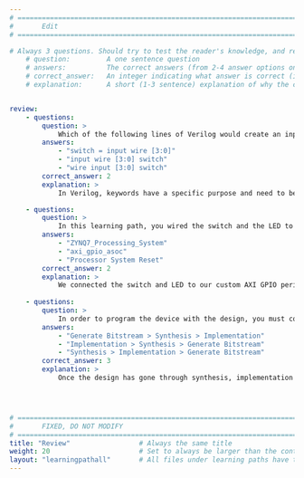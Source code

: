 ```yaml
---
# ================================================================================
#       Edit
# ================================================================================

# Always 3 questions. Should try to test the reader's knowledge, and reinforce the key points you want them to remember.
    # question:         A one sentence question
    # answers:          The correct answers (from 2-4 answer options only). Should be surrounded by quotes.
    # correct_answer:   An integer indicating what answer is correct (index starts from 0)
    # explanation:      A short (1-3 sentence) explanation of why the correct answer is correct. Can add aditional context if desired


review:
    - questions:
        question: >
            Which of the following lines of Verilog would create an input wire named 'switch'?
        answers:
            - "switch = input wire [3:0]"
            - "input wire [3:0] switch"
            - "wire input [3:0] switch"
        correct_answer: 2
        explanation: >
            In Verilog, keywords have a specific purpose and need to be written in a specific order. 

    - questions:
        question: >
            In this learning path, you wired the switch and the LED to which of the following blocks?
        answers:
            - "ZYNQ7_Processing_System"
            - "axi_gpio_asoc"
            - "Processor System Reset"
        correct_answer: 2
        explanation: >
            We connected the switch and LED to our custom AXI GPIO peripheral. 
               
    - questions:
        question: >
            In order to program the device with the design, you must complete several steps in a certain order, choose the correct option.
        answers:
            - "Generate Bitstream > Synthesis > Implementation"
            - "Implementation > Synthesis > Generate Bitstream"
            - "Synthesis > Implementation > Generate Bitstream"
        correct_answer: 3
        explanation: >
            Once the design has gone through synthesis, implementation and then had a bitstream generated, it can be deployed to an FPGA device. 




# ================================================================================
#       FIXED, DO NOT MODIFY
# ================================================================================
title: "Review"                 # Always the same title
weight: 20                      # Set to always be larger than the content in this path
layout: "learningpathall"       # All files under learning paths have this same wrapper
---
```

